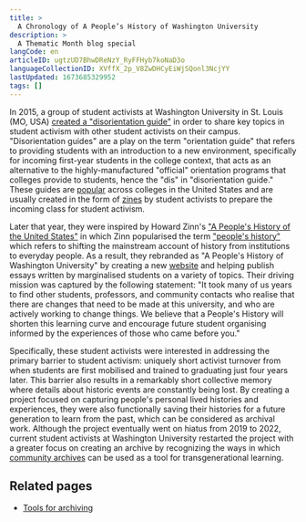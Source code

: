 ```yaml
---
title: >
  A Chronology of A People’s History of Washington University
description: >
  A Thematic Month blog special
langCode: en
articleID: ugtzUD7BhwDReNzY_RyFFHyb7koNaD3o
languageCollectionID: XVffX_2p_V8ZwDHCyEiWjSQonl3NcjYY
lastUpdated: 1673685329952
tags: []
---
```


In 2015, a group of student activists at Washington University in St. Louis (MO, USA) [created a "disorientation guide"](https://issuu.com/wudis/docs/wudis) in order to share key topics in student activism with other student activists on their campus. "Disorientation guides" are a play on the term "orientation guide" that refers to providing students with an introduction to a new environment, specifically for incoming first-year students in the college context, that acts as an alternative to the highly-manufactured "official" orientation programs that colleges provide to students, hence the "dis" in "disorientation guide." These guides are [popular](http://wupeopleshistory.weebly.com/disorientation-guides.html) across colleges in the United States and are usually created in the form of [zines](https://en.wikipedia.org/wiki/Zine) by student activists to prepare the incoming class for student activism.

Later that year, they were inspired by Howard Zinn's ["A People's History of the United States"](https://en.wikipedia.org/wiki/A_People%27s_History_of_the_United_States) in which Zinn popularised the term ["people's history"](https://en.wikipedia.org/wiki/People%27s_history) which refers to shifting the mainstream account of history from institutions to everyday people. As a result, they rebranded as "A People's History of Washington University" by creating a new [website](http://wupeopleshistory.weebly.com) and helping publish essays written by marginalised students on a variety of topics. Their driving mission was captured by the following statement: "It took many of us years to find other students, professors, and community contacts who realise that there are changes that need to be made at this university, and who are actively working to change things. We believe that a People's History will shorten this learning curve and encourage future student organising informed by the experiences of those who came before you."

Specifically, these student activists were interested in addressing the primary barrier to student activism: uniquely short activist turnover from when students are first mobilised and trained to graduating just four years later. This barrier also results in a remarkably short collective memory where details about historic events are constantly being lost. By creating a project focused on capturing people's personal lived histories and experiences, they were also functionally saving their histories for a future generation to learn from the past, which can be considered as archival work. Although the project eventually went on hiatus from 2019 to 2022, current student activists at Washington University restarted the project with a greater focus on creating an archive by recognizing the ways in which [community archives](/organising/community-archiving) can be used as a tool for transgenerational learning.

## Related pages

-   [Tools for archiving](/organising/archiving-tools)